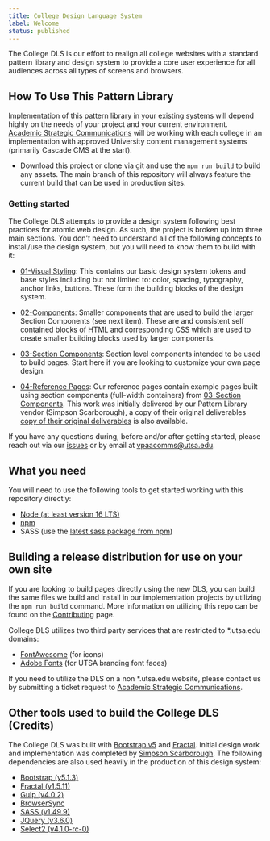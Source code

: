 ```yaml
---
title: College Design Language System
label: Welcome
status: published
---
```


The College DLS is our effort to realign all college websites with a standard pattern library and design system to provide a core user experience for all audiences across all types of screens and browsers. 

## How To Use This Pattern Library

Implementation of this pattern library in your existing systems will depend highly on the needs of your project and your current environment.  [Academic Strategic Communications](https://provost.utsa.edu/communications) will be working with each college in an implementation with approved University content management systems (primarily Cascade CMS at the start).

- Download this project or clone via git and use the ```npm run build``` to build any assets.  The main branch of this repository will always feature the current build that can be used in production sites.

### Getting started

The College DLS attempts to provide a design system following best practices for atomic web design.  As such, the project is broken up into three main sections.  You don't need to understand all of the following concepts to install/use the design system, but you will need to know them to build with it:

- [01-Visual Styling](/college-dls/components/detail/color.html):  This contains our basic design system tokens and base styles including but not limited to: color, spacing, typography, anchor links, buttons.  These form the building blocks of the design system.

- [02-Components](/college-dls/components/detail/form--default.html):  Smaller components that are used to build the larger Section Components (see next item).  These are and consistent self contained blocks of HTML and corresponding CSS which are used to create smaller building blocks used by larger components.

- [03-Section Components](/college-dls/components/detail/accordion.html): Section level components intended to be used to build pages.  Start here if you are looking to customize your own page design.

- [04-Reference Pages](/college-dls/components/detail/college-home-page.html): Our reference pages contain example pages built using section components (full-width containers) from [03-Section Components](/college-dls/components/detail/accordion.html).  This work was initially delivered by our Pattern Library vendor (Simpson Scarborough), a copy of their original deliverables [copy of their original deliverables](/college-dls/college-dls/reference/toc.html) is also available.

If you have any questions during, before and/or after getting started, please reach out via our [issues](https://github.com/utsa-asc/college-dls/issues) or by email at [vpaacomms@utsa.edu](mailto:vpaacomms@utsa.edu?subject=College+DLS+Support).

## What you need

You will need to use the following tools to get started working with this repository directly:

- [Node (at least version 16 LTS)](https://nodejs.org/en/)
- [npm](https://www.npmjs.com)
- SASS (use the [latest sass package from npm](https://www.npmjs.com/package/sass))

## Building a release distribution for use on your own site

If you are looking to build pages directly using the new DLS, you can build the same files we build and install in our implementation projects by utilizing the ```npm run build``` command.  More information on utilizing this repo can be found on the [Contributing](/college-dls/docs/contributing.html) page.

College DLS utilizes two third party services that are restricted to *.utsa.edu domains:

- [FontAwesome](https://fontawesome.com) (for icons)
- [Adobe Fonts](https://fonts.adobe.com) (for UTSA branding font faces)

If you need to utilize the DLS on a non *.utsa.edu website, please contact us by submitting a ticket request to [Academic Strategic Communications](https://provost.utsa.edu/communications).

## Other tools used to build the College DLS (Credits)

The College DLS was built with [Bootstrap v5](https://getbootstrap.com) and [Fractal](https://fractal.build).  Initial design work and implementation was completed by [Simpson Scarborough](https://www.simpsonscarborough.com).  The following dependencies are also used heavily in the production of this design system:

* [Bootstrap (v5.1.3)](https://getbootstrap.com/docs/5.1/getting-started/introduction/)
* [Fractal (v1.5.11)](https://fractal.build)
* [Gulp (v4.0.2)](https://gulpjs.com)
* [BrowserSync](https://browsersync.io)
* [SASS (v1.49.9)](https://www.npmjs.com/package/sass)
* [JQuery (v3.6.0)](https://jquery.com)
* [Select2 (v4.1.0-rc-0)](https://github.com/select2/select2)
